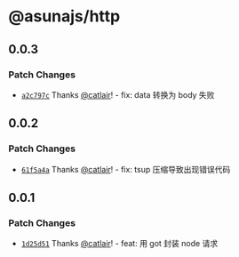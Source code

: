 # @asunajs/http

## 0.0.3

### Patch Changes

- [`a2c797c`](https://github.com/asunajs/asuna/commit/a2c797c454fdfa5a1cde86a49c7946d189ef6a37) Thanks [@catlair](https://github.com/catlair)! - fix: data 转换为 body 失败

## 0.0.2

### Patch Changes

- [`61f5a4a`](https://github.com/asunajs/asuna/commit/61f5a4adace01a1a385c8707f7ceef30a4224cd1) Thanks [@catlair](https://github.com/catlair)! - fix: tsup 压缩导致出现错误代码

## 0.0.1

### Patch Changes

- [`1d25d51`](https://github.com/asunajs/asuna/commit/1d25d516d551dca5071911a4b81f5924583cb07a) Thanks [@catlair](https://github.com/catlair)! - feat: 用 got 封装 node 请求
